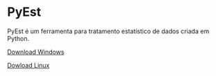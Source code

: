 # PyEst
PyEst é um ferramenta para tratamento estatístico de dados criada em Python.

[Download Windows](jacksonosvaldo.github.io)

[Dowload Linux](jacksonosvaldo.github.io)
